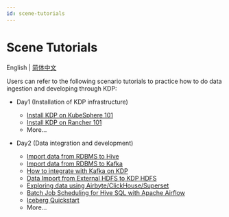 ```yaml
---
id: scene-tutorials
---
```


# Scene Tutorials

English | [简体中文](../../zh/user-tutorials/tutorials.md)

Users can refer to the following scenario tutorials to practice how to do data ingestion and developing through KDP:

* Day1 (Installation of KDP infrastructure)
  * [Install KDP on KubeSphere 101](./install-kdp-on-kubesphere-101.md)
  * [Install KDP on Rancher 101](./install-kdp-on-rancher-101.md)
  * More...

* Day2 (Data integration and development)
  * [Import data from RDBMS to Hive](./import-from-rbdms-to-hive.md)
  * [Import data from RDBMS to Kafka](./import-from-rdbms-to-kafka.md)
  * [How to integrate with Kafka on KDP](./integration-kafka-with-int-ext-comps.md)
  * [Data Import from External HDFS to KDP HDFS](./import-from-hdfs-to-hdfs.md)
  * [Exploring data using Airbyte/ClickHouse/Superset](./exploring-data-using-airbyte-clickhouse-superset.md)
  * [Batch Job Scheduling for Hive SQL with Apache Airflow](./batch-job-scheduling-for-hive-sql-with-apache-airflow.md)
  * [Iceberg Quickstart](./iceberg-quickstart.md)
  * More...


